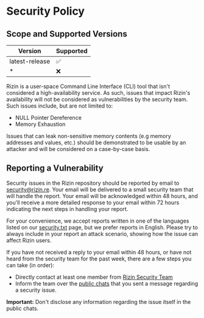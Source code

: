 # Security Policy

## Scope and Supported Versions

| Version          | Supported          |
| ---------------- | ------------------ |
| latest-release   | :white_check_mark: |
| *                | :x:                |

Rizin is a user-space Command Line Interface (CLI) tool that isn't considered a high-availability service. As such, issues that impact Rizin's availability will not be considered as vulnerabilities by the security team. Such issues include, but are not limited to:
 - NULL Pointer Dereference
 - Memory Exhaustion

Issues that can leak non-sensitive memory contents (e.g memory addresses and values, etc.) should be demonstrated to be usable by an attacker and will be considered on a case-by-case basis.

## Reporting a Vulnerability

Security issues in the Rizin repository should be reported by email to security@rizin.re. Your email will be delivered to a small security team that will handle the report. Your email will be acknowledged within 48 hours, and you'll receive a more detailed response to your email within 72 hours indicating the next steps in handling your report.

For your convenience, we accept reports written in one of the languages listed on our [security.txt](https://rizin.re/.well-known/security.txt) page, but we prefer reports in English. Please try to always include in your report an attack scenario, showing how the issue can affect Rizin users.

If you have not received a reply to your email within 48 hours, or have not heard from the security team for the past week, there are a few steps you can take (in order):

- Directly contact at least one member from [Rizin Security Team](https://rizin.re/teams/security/)
- Inform the team over the [public chats](https://rizin.re/#community) that you sent a message regarding a security issue.

**Important:** Don't disclose any information regarding the issue itself in the public chats.
